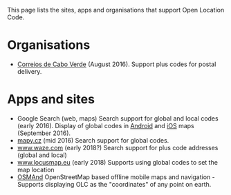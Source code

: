 This page lists the sites, apps and organisations that support Open Location Code.

# Organisations

* [Correios de Cabo Verde](correios.cv) (August 2016). Support plus codes for postal delivery.

# Apps and sites

* Google Search (web, maps) Search support for global and local codes (early 2016). Display of global codes in [Android](https://play.google.com/store/apps/details?id=com.google.android.apps.maps) and [iOS](https://itunes.apple.com/app/id585027354) maps (September 2016).
* [mapy.cz](mapy.cz) (mid 2016) Search support for global codes.
* www.waze.com (early 2018?) Search support for plus code addresses (global and local)
* www.locusmap.eu (early 2018) Supports using global codes to set the map location
* [OSMAnd](https://osmand.net/) OpenStreetMap based offline mobile maps and navigation - Supports displaying OLC as the "coordinates" of any point on earth.